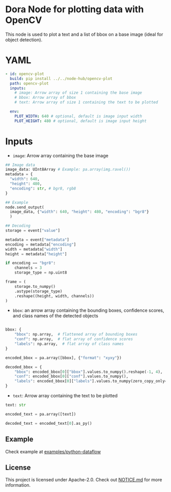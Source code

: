 # Dora Node for plotting data with OpenCV

This node is used to plot a text and a list of bbox on a base image (ideal for object detection).

# YAML

```yaml
- id: opencv-plot
  build: pip install ../../node-hub/opencv-plot
  path: opencv-plot
  inputs:
    # image: Arrow array of size 1 containing the base image
    # bbox: Arrow array of bbox
    # text: Arrow array of size 1 containing the text to be plotted

  env:
    PLOT_WIDTH: 640 # optional, default is image input width
    PLOT_HEIGHT: 480 # optional, default is image input height
```

# Inputs

- `image`: Arrow array containing the base image

```python
## Image data
image_data: UInt8Array # Example: pa.array(img.ravel())
metadata = {
  "width": 640,
  "height": 480,
  "encoding": str, # bgr8, rgb8
}

## Example
node.send_output(
  image_data, {"width": 640, "height": 480, "encoding": "bgr8"}
  )

## Decoding
storage = event["value"]

metadata = event["metadata"]
encoding = metadata["encoding"]
width = metadata["width"]
height = metadata["height"]

if encoding == "bgr8":
    channels = 3
    storage_type = np.uint8

frame = (
    storage.to_numpy()
    .astype(storage_type)
    .reshape((height, width, channels))
)
```

- `bbox`: an arrow array containing the bounding boxes, confidence scores, and class names of the detected objects

```Python

bbox: {
    "bbox": np.array,  # flattened array of bounding boxes
    "conf": np.array,  # flat array of confidence scores
    "labels": np.array,  # flat array of class names
}

encoded_bbox = pa.array([bbox], {"format": "xyxy"})

decoded_bbox = {
    "bbox": encoded_bbox[0]["bbox"].values.to_numpy().reshape(-1, 4),
    "conf": encoded_bbox[0]["conf"].values.to_numpy(),
    "labels": encoded_bbox[0]["labels"].values.to_numpy(zero_copy_only=False),
}
```

- `text`: Arrow array containing the text to be plotted

```python
text: str

encoded_text = pa.array([text])

decoded_text = encoded_text[0].as_py()
```

## Example

Check example at [examples/python-dataflow](examples/python-dataflow)

## License

This project is licensed under Apache-2.0. Check out [NOTICE.md](../../NOTICE.md) for more information.
